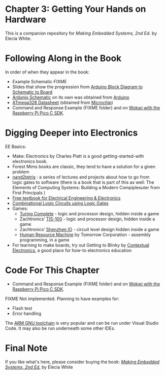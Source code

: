 # Chapter 3: Getting Your Hands on Hardware
This is a companion repository for _Making Embedded Systems, 2nd Ed._ by Elecia White. 


# Following Along in the Book
In order of when they appear in the book:
 * Example Schematic FIXME
 * Slides that show the progression from [Arduino Block Diagram to Schematic to Board](ArduinoBlockDiagramToSchematics.pdf) 
 * [Ardunio Schematic](UNO-TH_Rev3e_sch.pdf) on its own was obtained from [Arduino](https://content.arduino.cc/assets/UNO-TH_Rev3e_sch.pdf)
 * [ATmega328 Datasheet](ATmega48A-PA-88A-PA-168A-PA-328-P-DS-DS40002061B.pdf) (obtained from [Microchip](https://www.microchip.com/en-us/product/ATmega328#document-table))
  * Command and Response Example (FIXME folder) and on [Wokwi with the Raspberry Pi Pico C SDK](https://wokwi.com/projects/324879108372693587).


# Digging Deeper into Electronics
EE Basics:
 * Make: Electronics by Charles Platt is a good getting-started-with electronics book. 
 * Forest Mims books are classic, they tend to have a solution for a given problem
 * [nand2tetris](https://www.nand2tetris.org/) : a series of lectures and projects about how to go from logic gates to software (there is a book that is part of this as well: The Elements of Computing Systems: Building a Modern Compiplesuter from First Principals )
 * [Free textbook for Electrical Engineering & Electronics](https://www.allaboutcircuits.com/textbook/)
 * [Combinational Logic Circuits using Logic Gates](https://www.electronics-tutorials.ws/combination/comb_1.html)
 * Games:
    * [Turing Complete](https://store.steampowered.com/app/1444480/Turing_Complete/) - logic and processor design, hidden inside a game
    * Zachtronics’ [TIS-100](https://store.steampowered.com/app/370360/TIS100/) - logic and processor design, hidden inside a game
    * Zachtronics’ [Shenzhen IO](https://store.steampowered.com/app/504210/SHENZHEN_IO/) - circuit level design hidden inside a game
    * [Human Resource Machine](https://tomorrowcorporation.com/humanresourcemachine) by Tomorrow Corporation - assembly programming, in a game
  * For learning to make boards, try out Getting to Blinky by [Contextual Electronics](https://contextualelectronics.com/), a good place for how-to electronics education

# Code For This Chapter
  * Command and Response Example (FIXME folder) and on [Wokwi with the Raspberry Pi Pico C SDK](https://wokwi.com/projects/324879108372693587).

FIXME
Not implemented. Planning to have examples for:
  * Flash test
  * Error handling


The [ARM GNU toolchain](https://developer.arm.com/Tools%20and%20Software/GNU%20Toolchain) is very popular and can be run under Visual Studio Code. It may also be run underneath some other IDEs. 

# Final Note
If you like what's here, please consider buying the book: [_Making Embedded Systems, 2nd Ed._](https://learning.oreilly.com/library/view/making-embedded-systems/9781098151539/) by Elecia White
